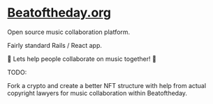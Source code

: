 # [Beatoftheday.org](https://www.beatoftheday.org/)

Open source music collaboration platform.

Fairly standard Rails / React app.

🎻 Lets help people collaborate on music together! 🎵

TODO:

Fork a crypto and create a better NFT structure with help from actual copyright lawyers for music collaboration within Beatoftheday.

